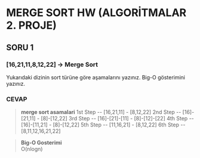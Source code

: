 # MERGE SORT HW (ALGORİTMALAR 2. PROJE)

## SORU 1

### [16,21,11,8,12,22] -> Merge Sort

Yukarıdaki dizinin sort türüne göre aşamalarını yazınız.
Big-O gösterimini yazınız.

### CEVAP 

> **merge sort asamalari**
>1st Step -- [16,21,11] - [8,12,22]
>2nd Step -- [16]-[21,11]  -  [8]-[12,22]
>3rd Step -- [16]-[21]-[11]    -    [8]-[12]-[22]
>4th Step -- [16]-[11,21]  -  [8]-[12,22]
>5th Step -- [11,16,21] - [8,12,22]
>6th Step -- [8,11,12,16,21,22]   

> **Big-O Gosterimi**   
>O(nlogn)
            
               
                 